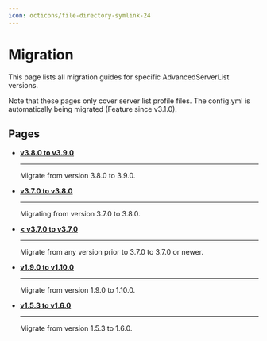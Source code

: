 ```yaml
---
icon: octicons/file-directory-symlink-24
---
```


# Migration

This page lists all migration guides for specific AdvancedServerList versions.

Note that these pages only cover server list profile files. The config.yml is automatically being migrated (Feature since v3.1.0).

## Pages

<div class="grid cards" markdown>

-   [**v3.8.0 to v3.9.0**](v3_8_0-to-v3_9_0.md)
    
    ----
    
    Migrate from version 3.8.0 to 3.9.0.

-   [**v3.7.0 to v3.8.0**](v3_7_0-to-v3_8_0.md)

    ----
    
    Migrating from version 3.7.0 to 3.8.0.

-   [**< v3.7.0 to v3.7.0**](pre-v3_7_0-to-v3_7_0.md)
    
    ----
    
    Migrate from any version prior to 3.7.0 to 3.7.0 or newer.

-   [**v1.9.0 to v1.10.0**](v1_9_0-to-v1_10_0.md)
    
    ----
    
    Migrate from version 1.9.0 to 1.10.0.

-   [**v1.5.3 to v1.6.0**](v1_5_3-to-v1_6_0.md)
    
    ----
    
    Migrate from version 1.5.3 to 1.6.0.

</div>